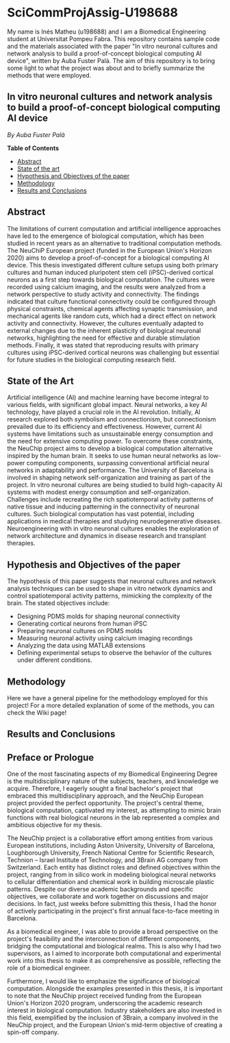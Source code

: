 # SciCommProjAssig-U198688

My name is Inés Matheu (u198688) and I am a Biomedical Engineering student at Universitat Pompeu Fabra. This repository contains sample code and the materials associated with the paper "In vitro neuronal cultures and network analysis to build a proof-of-concept biological computing AI device", written by Auba Fuster Palà. The aim of this repository is to bring some light to what the project was about and to briefly summarize the methods that were employed. 



## In vitro neuronal cultures and network analysis to build a proof-of-concept biological computing AI device ##

_By Auba Fuster Palà_



**Table of Contents**

- [Abstract](#abstract)
- [State of the art](#state-of-the-art)
- [Hypothesis and Objectives of the paper](#hypothesis-and-objectives-of-the-paper)
- [Methodology](#methodology)
- [Results and Conclusions](#results-and-conclusions)

 
 
## Abstract

The limitations of current computation and artificial intelligence approaches have led to the emergence of biological computation, which has been studied in recent years as an alternative to traditional computation methods. The NeuChiP European project (funded in the European Union's Horizon 2020) aims to develop a proof-of-concept for a biological computing AI device. This thesis investigated different culture setups using both primary cultures and human induced pluripotent stem cell (iPSC)-derived cortical neurons as a first step towards biological computation. The cultures were recorded using calcium imaging, and the results were analyzed from a network perspective to study activity and connectivity. 
The findings indicated that culture functional connectivity could be configured through physical constraints, chemical agents affecting synaptic transmission, and mechanical agents like random cuts, which had a direct effect on network activity and connectivity. However, the cultures eventually adapted to external changes due to the inherent plasticity of biological neuronal networks, highlighting the need for effective and durable stimulation methods. Finally, it was stated that reproducing results with primary cultures using iPSC-derived cortical neurons was challenging but essential for future studies in the biological computing research field.


## State of the Art

Artificial intelligence (AI) and machine learning have become integral to various fields, with significant global impact. Neural networks, a key AI technology, have played a crucial role in the AI revolution. Initially, AI research explored both symbolism and connectionism, but connectionism prevailed due to its efficiency and effectiveness. However, current AI systems have limitations such as unsustainable energy consumption and the need for extensive computing power. To overcome these constraints, the NeuChip project aims to develop a biological computation alternative inspired by the human brain. It seeks to use human neural networks as low-power computing components, surpassing conventional artificial neural networks in adaptability and performance. The University of Barcelona is involved in shaping network self-organization and training as part of the project. In vitro neuronal cultures are being studied to build high-capacity AI systems with modest energy consumption and self-organization. Challenges include recreating the rich spatiotemporal activity patterns of native tissue and inducing patterning in the connectivity of neuronal cultures. Such biological computation has vast potential, including applications in medical therapies and studying neurodegenerative diseases. Neuroengineering with in vitro neuronal cultures enables the exploration of network architecture and dynamics in disease research and transplant therapies.


## Hypothesis and Objectives of the paper

The hypothesis of this paper suggests that neuronal cultures and network analysis techniques can be used to shape in vitro network dynamics and control spatiotemporal activity patterns, mimicking the complexity of the brain. The stated objectives include: 
- Designing PDMS molds for shaping neuronal connectivity
- Generating cortical neurons from human iPSC
- Preparing neuronal cultures on PDMS molds
- Measuring neuronal activity using calcium imaging recordings
- Analyzing the data using MATLAB extensions
- Defining experimental setups to observe the behavior of the cultures under different conditions.

## Methodology

Here we have a general pipeline for the methodology employed for this project! For a more detailed explanation of some of the methods, you can check the Wiki page!


## Results and Conclusions



## Preface or Prologue

One of the most fascinating aspects of my Biomedical Engineering Degree is the multidisciplinary nature of the subjects, teachers, and knowledge we acquire. Therefore, I eagerly sought a final bachelor's project that embraced this multidisciplinary approach, and the NeuChip European project provided the perfect opportunity. The project's central theme, biological computation, captivated my interest, as attempting to mimic brain functions with real biological neurons in the lab represented a complex and ambitious objective for my thesis.

The NeuChip project is a collaborative effort among entities from various European institutions, including Aston University, University of Barcelona, Loughborough University, French National Centre for Scientific Research, Technion – Israel Institute of Technology, and 3Brain AG company from Switzerland. Each entity has distinct roles and defined objectives within the project, ranging from in silico work in modeling biological neural networks to cellular differentiation and chemical work in building microscale plastic patterns. Despite our diverse academic backgrounds and specific objectives, we collaborate and work together on discussions and major decisions. In fact, just weeks before submitting this thesis, I had the honor of actively participating in the project's first annual face-to-face meeting in Barcelona.

As a biomedical engineer, I was able to provide a broad perspective on the project's feasibility and the interconnection of different components, bridging the computational and biological realms. This is also why I had two supervisors, as I aimed to incorporate both computational and experimental work into this thesis to make it as comprehensive as possible, reflecting the role of a biomedical engineer.

Furthermore, I would like to emphasize the significance of biological computation. Alongside the examples presented in this thesis, it is important to note that the NeuChip project received funding from the European Union's Horizon 2020 program, underscoring the academic research interest in biological computation. Industry stakeholders are also invested in this field, exemplified by the inclusion of 3Brain, a company involved in the NeuChip project, and the European Union's mid-term objective of creating a spin-off company.
